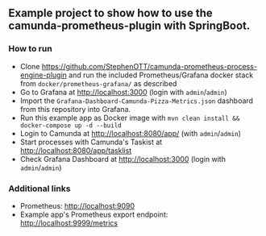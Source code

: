 ## Example project to show how to use the camunda-prometheus-plugin with SpringBoot.

### How to run

* Clone <https://github.com/StephenOTT/camunda-prometheus-process-engine-plugin> and run the included Prometheus/Grafana docker stack from `docker/prometheus-grafana/` as described
* Go to Grafana at <http://localhost:3000> (login with `admin`/`admin`) 
* Import the `Grafana-Dashboard-Camunda-Pizza-Metrics.json` dashboard from this repository into Grafana.
* Run this example app as Docker image with `mvn clean install && docker-compose up -d --build`
* Login to Camunda at <http://localhost:8080/app/> (with `admin`/`admin`)
* Start processes with Camunda's Taskist at <http://localhost:8080/app/tasklist>
* Check Grafana Dashboard at <http://localhost:3000> (login with `admin`/`admin`)

### Additional links

* Prometheus: <http://localhost:9090>
* Example app's Prometheus export endpoint: <http://localhost:9999/metrics>